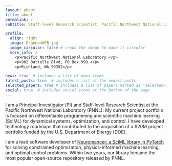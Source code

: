 ```yaml
---
layout: about
title: about
permalink: /
subtitle: Staff-level Research Scientist, Pacific Northwest National Laboratory 

profile:
  align: right
  image: Drgona4WEB.jpg
  image_circular: false # crops the image to make it circular
  more_info: >
    <p>Pacific Northwest National Laboratory </p>
    <p>902 Battelle Blvd, PO Box 999 </p>
    <p>Richland, WA 99352</p>

news: true  # includes a list of news items
latest_posts: true  # includes a list of the newest posts
selected_papers: true # includes a list of papers marked as "selected={true}"
social: true  # includes social icons at the bottom of the page
---
```


I am a Principal Investigator (PI) and Staff-level Research Scientist at the Pacific Northwest National
Laboratory (PNNL). My current project portfolio is focused on differentiable programming and scientific
machine learning (SciML) for dynamical systems, optimization, and control.
I have developed technology roadmaps that contributed to the acquisition of 
a $20M project portfolio funded by the U.S. Department of Energy (DOE).

I am a lead software developer of [Neuromancer: a SciML library in PyTorch](https://github.com/pnnl/neuromancer) 
for solving constrained optimization, physics-informed machine learning, and optimal control problems. 
Within two years, our library became the most popular open-source repository released by PNNL.

